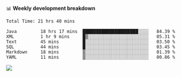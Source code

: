 

📊 **Weekly development breakdown**
<!--START_SECTION:waka-->

```text
Total Time: 21 hrs 40 mins

Java         18 hrs 17 mins  █████████████████████░░░░   84.39 %
XML          1 hr 9 mins     █▒░░░░░░░░░░░░░░░░░░░░░░░   05.31 %
Text         45 mins         █░░░░░░░░░░░░░░░░░░░░░░░░   03.50 %
SQL          44 mins         █░░░░░░░░░░░░░░░░░░░░░░░░   03.45 %
Markdown     18 mins         ▒░░░░░░░░░░░░░░░░░░░░░░░░   01.39 %
YAML         11 mins         ▒░░░░░░░░░░░░░░░░░░░░░░░░   00.86 %
```

<!--END_SECTION:waka-->

<p align="left" dir="auto">
  <a href="#">
    <img src="https://github-readme-stats.vercel.app/api?username=JiHongYuan&show_icons=true&inc">
  </a>
</p>
